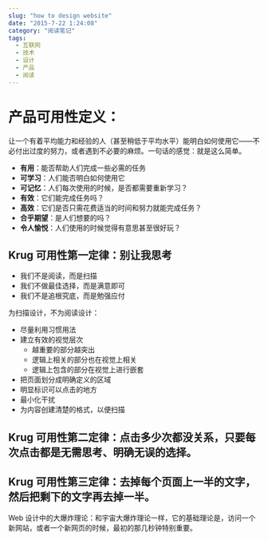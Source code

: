 ```yaml
---
slug: "how to design website"
date: "2015-7-22 1:24:08"
category: "阅读笔记"
tags:
  - 互联网
  - 技术
  - 设计
  - 产品
  - 阅读
---
```


# 产品**可用性**定义：

让一个有着平均能力和经验的人（甚至稍低于平均水平）能明白如何使用它——不必付出过度的努力，或者遇到不必要的麻烦。一句话的感觉：就是这么简单。

- **有用**：能否帮助人们完成一些必需的任务
- **可学习**：人们能否明白如何使用它
- **可记忆**：人们每次使用的时候，是否都需要重新学习？
- **有效**：它们能完成任务吗？
- **高效**：它们是否只需花费适当的时间和努力就能完成任务？
- **合乎期望**：是人们想要的吗？
- **令人愉悦**：人们使用的时候觉得有意思甚至很好玩？

## Krug 可用性第一定律：别让我思考

- 我们不是阅读，而是扫描
- 我们不做最佳选择，而是满意即可
- 我们不是追根究底，而是勉强应付

为扫描设计，不为阅读设计：

- 尽量利用习惯用法
- 建立有效的视觉层次
  - 越重要的部分越突出
  - 逻辑上相关的部分也在视觉上相关
  - 逻辑上包含的部分在视觉上进行嵌套
- 把页面划分成明确定义的区域
- 明显标识可以点击的地方
- 最小化干扰
- 为内容创建清楚的格式，以便扫描

## Krug 可用性第二定律：点击多少次都没关系，只要每次点击都是无需思考、明确无误的选择。

## Krug 可用性第三定律：去掉每个页面上一半的文字，然后把剩下的文字再去掉一半。

Web 设计中的大爆炸理论：和宇宙大爆炸理论一样，它的基础理论是，访问一个新网站，或者一个新网页的时候，最初的那几秒钟特别重要。

